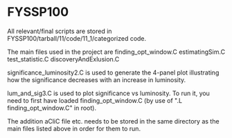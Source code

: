 # FYSSP100

All relevant/final scripts are stored in FYSSP100/tarball/11/code/11_1/categorized code. 

The main files used in the project are
  finding_opt_window.C
  estimatingSim.C
  test_statistic.C
  discoveryAndExlusion.C

significance_luminosity2.C is used to generate the 4-panel plot illustrating how the significance decreases with 
an increase in luminosity.

lum_and_sig3.C is used to plot significance vs luminosity. To run it, you need to first have loaded finding_opt_window.C 
(by use of ".L finding_opt_window.C" in root). 

The addition aCliC file etc. needs to be stored in the same directory as the main files listed above in order for them to run. 


